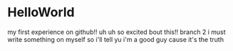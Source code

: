 # HelloWorld
my first experience on  github!! uh uh so excited bout this!!
branch 2
i must write something on myself so i'll tell yu i'm a good guy cause it's the truth
